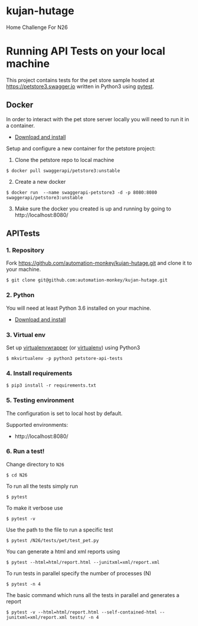 # kujan-hutage
Home Challenge For N26




# Running API Tests on your local machine
This project contains tests for the pet store sample hosted at https://petstore3.swagger.io written in Python3 using [pytest](https://docs.pytest.org/).


## Docker
In order to interact with the pet store server locally you will need to run it in a container.
- [Download and install](https://www.docker.com/products/docker-desktop)

Setup and configure a new container for the petstore project:

1. Clone the petstore repo to local machine 

  ```$ docker pull swaggerapi/petstore3:unstable```


2. Create a new docker 

  ```$ docker run  --name swaggerapi-petstore3 -d -p 8080:8080 swaggerapi/petstore3:unstable```


3. Make sure the docker you created is up and running by going to http://localhost:8080/


## APITests
### 1. Repository
Fork https://github.com/automation-monkey/kujan-hutage.git and clone it to your machine.

```$ git clone git@github.com:automation-monkey/kujan-hutage.git```

### 2. Python
You will need at least Python 3.6 installed on your machine.
- [Download and install](https://www.python.org/downloads/)

### 3. Virtual env
Set up [virtualenvwrapper](https://virtualenvwrapper.readthedocs.io/en/latest/install.html#basic-installation) (or [virtualenv](https://virtualenv.pypa.io/en/stable/installation.html)) using Python3

```$ mkvirtualenv -p python3 petstore-api-tests```

### 4. Install requirements

```$ pip3 install -r requirements.txt```

### 5. Testing environment

The configuration is set to local host by default.

Supported environments:
- http://localhost:8080/

### 6. Run a test!
Change directory to `N26`

```$ cd N26```

To run all the tests simply run

```$ pytest```

To make it verbose use

```$ pytest -v```

Use the path to the file to run a specific test 

```$ pytest /N26/tests/pet/test_pet.py```

You can generate a html and xml reports using

```$ pytest --html=html/report.html --junitxml=xml/report.xml```

To run tests in parallel specify the number of processes (N)

```$ pytest -n 4```

The basic command which runs all the tests in parallel and generates a report

```$ pytest -v --html=html/report.html --self-contained-html --junitxml=xml/report.xml tests/ -n 4```
